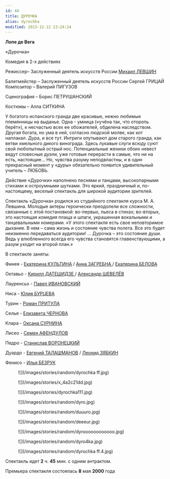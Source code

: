 ```yaml
---
id: 44
title: ДУРОЧКА
alias: dyrochka
modified: 2013-12-12 23:24:24
---
```


**Лопе де Вега**

«Дурочка»

Комедия в 2-х действиях

Режиссер– Заслуженный деятель искусств России <a href="153-mihail-levshin.html">Михаил ЛЕВШИН</a>

Балетмейстер – Заслуженный деятель искусств России Сергей ГРИЦАЙ Композитор – Валерий ПИГУЗОВ

Сценография – Борис ПЕТРУШАНСКИЙ

Костюмы – Алла СИТКИНА

У богатого испанского гранда две красивые, нежно любимые племянницы на выданье. Одна - умница («учёна так, что оторопь берёт»), к несчастью всех ее обожателей, обделена наследством. Другая богата, но ума в ней, согласно людской молве, как кот наплакал. Дура, и все тут. Интриги опутывают дом старого гранда, как ветви хмельного дикого винограда. Здесь лукавые слуги всюду суют свой любопытный острый нос. Потенциальные женихи обоих невест ведут словесные дуэли, уже готовые перерасти в самые, что ни на есть, настоящие… Но, чувства разуму неподвластны, и в один прекрасный момент у «дуры» обязательно появится удивительный учитель – ЛЮБОВЬ.

Действие «Дурочки» наполнено песнями и танцами, высокопарными стихами и остроумными шутками. Это яркий, праздничный и, по-настоящему, веселый спектакль для широкой аудитории зрителей.

Спектакль «Дурочка» родился из студийного спектакля курса М. А. Левшина. Молодые актеры героически преодолели все сложности, связанные с этой постановкой: во-первых, пьеса в стихах; во-вторых, это настоящая комедия плаща и шпаги, украшенная вокальными и танцевальными номерами. «У этого спектакля есть свое неповторимое дыхание. В нем – сама жизнь и состояние чувства полета. Все это будет неизменно передаваться аудитории! … Дурочка – это состояние души. Ведь у влюбленного всегда его чувства становятся главенствующими, а разум уходит на второй план.»

В спектакле заняты:

Финея - <a href="81-ekaterina-kyltina.html">Екатерина КУЛЬТИНА</a> / <a href="79-anna-zagrebna.html">Анна ЗАГРЕБНА </a>/ <a href="23-belova-ekaterina.html">Екатерина БЕЛОВА</a>

Октавьо - <a href="281-kirilldateshidze.html">Кирилл ДАТЕШИДЗЕ </a><a href="281-kirilldateshidze.html"></a>/ <a href="87-aleksandr-shevelov.html">Александр ШЕВЕЛЁВ</a>

Лауренсьо - <a href="284-2013-09-08-18-38-31.html">Павел ИВАНОВСКИЙ </a><a href="284-2013-09-08-18-38-31.html"></a>

Ниса - <a href="78-ylia-burceva.html">Юлия БУРЦЕВА</a>

Турин - <a href="50-roman-pritula.html">Роман ПРИТУЛА</a>

Селья - <a href="48-chernovaelizaveta.html">Елизавета ЧЕРНОВА</a>

Клара - <a href="85-oksana-surnina.html">Оксана СУРНИНА</a>

Лисео - <a href="22-afendulov-semen.html">Семен АФЕНДУЛОВ</a>

Педро - <a href="51-stas-voronetski.html">Станислав ВОРОНЕЦКИЙ</a>

Дуардо - <a href="84-talashmanovevgenii.html">Евгений ТАЛАШМАНОВ</a> / <a href="67-leonid-zabkin.html">Леонид ЗЯБКИН</a>

Фенисо - <a href="83-bezryk-ilya.html">Илья БЕЗРУК</a><a href="83-dmitrii-rudakov.html"> </a>

<figure>
![](/images/stories/random/dyrochka ff.jpg)
</figure>

<figure>
![](/images/stories/x_4a2c21dd.jpg)
</figure>

<figure>
![](/images/stories/dyrochka111.jpg)
</figure>

<figure>
![](/images/stories/random/dyro.jpg)
</figure>

<figure>
![](/images/stories/random/duuuro.jpg)
</figure>

<figure>
![](/images/stories/random/deeeur.jpg)
</figure>

<figure>
![](/images/stories/random/dyroooooooooooo.jpg)
</figure>

<figure>
![](/images/stories/random/dyro4ka.jpg)
</figure>

<figure>
![](/images/stories/random/dyrochka ff.4.jpg)
</figure>

Спектакль идет **2** ч. **45** мин. с одним антрактом.

Премьера спектакля состоялась **8** мая **2000** года


